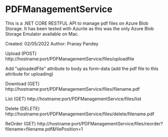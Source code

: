 # PDFManagementService
This is a .NET CORE RESTFUL API to manage pdf files on Azure Blob Storage.
It has been tested with Azurite as this was the only Azure Blob Storage Emulator available on Mac.

Created: 02/05/2022
Author: Pranay Pandey



Upload (POST)
http://hostname:port/PDFManagementService/files/uploadfile

Add "uploadedFile" attribute to body as form-data (add the pdf file to this attribute for uploading)

Download (GET)
http://hostname:port/PDFManagementService/files/filename.pdf

List (GET)
http://hostname:port/PDFManagementService/files/list

Delete (DELETE)
http://hostname:port/PDFManagementService/files/delete/filename.pdf

ReOrder (GET)
http://hostname:port/PDFManagementService/files/reorder?filename=filename.pdf&filePosition=1
